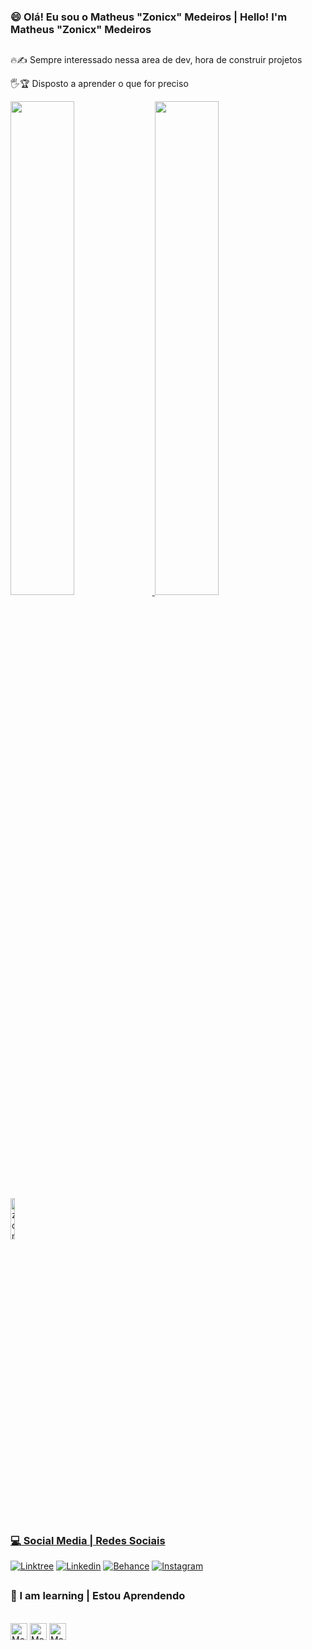 
<div>
    
### 😄 Olá! Eu sou o Matheus "Zonicx" Medeiros | Hello! I'm Matheus "Zonicx" Medeiros 

##

🔥✍️ Sempre interessado nessa area de dev, hora de construir projetos

🖐️🏆 Disposto a aprender o que for preciso

</div>

<div>
    <a href="https://github.com/devmedeirosm">
    <img height="45%*" src="https://github-readme-stats.vercel.app/api?username=Zoniicx&title_color=FFFAFA&show_icons=true&text_color=FFFAFA&icon_color=FFD700&hide_border=true&theme=tokyonight"width="45%"/>
    <img height="45%" src="https://github-readme-stats.vercel.app/api/top-langs/?username=Zoniicx&hide_border=true&layout=compact&title_color=FFFAFA&text_color=FFFAFA&icon_color=FFD700&theme=tokyonight"width="45%"/>
</div>
        
<img align="center" height="13%" width="12%" src="https://komarev.com/ghpvc/?username=zoniicx&style=plastic&color=green" alt="zoniicx"/>

##

### 💻 Social Media | Redes Sociais

[![Linktree](https://img.shields.io/badge/linktree-39E09B?style=for-the-badge&logo=linktree&logoColor=white)](https://linktr.ee/zonicx)
[![Linkedin](https://img.shields.io/badge/LinkedIn-0077B5?style=for-the-badge&logo=linkedin&logoColor=white)](https://www.linkedin.com/in/matheus-medeiros-b2236829b/)
[![Behance](https://img.shields.io/badge/-Behance-blue?style=for-the-badge&logo=behance&logoColor=white)]()
[![Instagram](https://img.shields.io/badge/Instagram-E4405F?style=for-the-badge&logo=instagram&logoColor=white)]()

##

### 📖 I am learning | Estou Aprendendo

<div
style="display: inline_block"><br>
  <img align="center" alt="Med-HTML5" height="27" width="center" src="https://img.shields.io/badge/HTML5-E34F26?style=for-the-badge&logo=html5&logoColor=white">
  <img align="center" alt="Med-CSS" height="27" width="center" src="https://img.shields.io/badge/CSS3-1572B6?style=for-the-badge&logo=css3&logoColor=white">
  <img align="center" alt="Med-JAVA" height="27" width="center" src="https://img.shields.io/badge/JavaScript-F7DF1E?style=for-the-badge&logo=javascript&logoColor=black">
</div>
